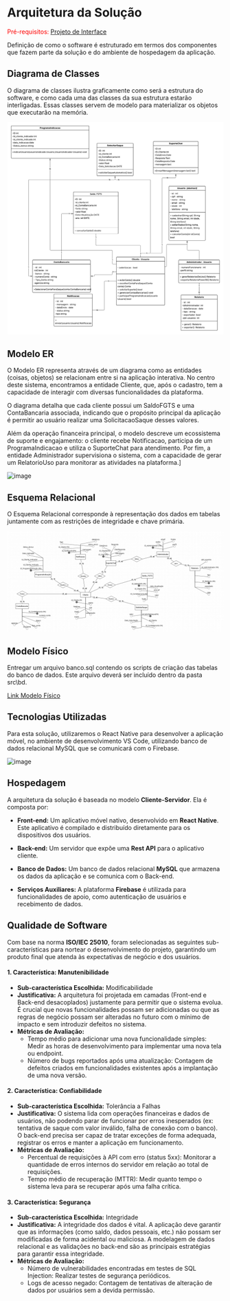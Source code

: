 # Arquitetura da Solução

<span style="color:red">Pré-requisitos: <a href="3-Projeto de Interface.md"> Projeto de Interface</a></span>

Definição de como o software é estruturado em termos dos componentes que fazem parte da solução e do ambiente de hospedagem da aplicação.

## Diagrama de Classes

O diagrama de classes ilustra graficamente como será a estrutura do software, e como cada uma das classes da sua estrutura estarão interligadas. Essas classes servem de modelo para materializar os objetos que executarão na memória.

<img width="" height="" alt="image" src="https://github.com/ICEI-PUCMinas-PSG-SI-TI/psg-ads-n-tiam-2025-2-tiam-grupo_4_bancobmg/blob/1590064888a3914d3446cff56a2661984a402d55/docs/img/Diagrama%20de%20Classes%20Banco%20BMG.png" />

## Modelo ER

O Modelo ER representa através de um diagrama como as entidades (coisas, objetos) se relacionam entre si na aplicação interativa. No centro deste sistema, encontramos a entidade Cliente, que, após o cadastro, tem a capacidade de interagir com diversas funcionalidades da plataforma.

O diagrama detalha que cada cliente possui um SaldoFGTS e uma ContaBancaria associada, indicando que o propósito principal da aplicação é permitir ao usuário realizar uma SolicitacaoSaque desses valores.

Além da operação financeira principal, o modelo descreve um ecossistema de suporte e engajamento: o cliente recebe Notificacao, participa de um ProgramaIndicacao e utiliza o SuporteChat para atendimento. Por fim, a entidade Administrador supervisiona o sistema, com a capacidade de gerar um RelatorioUso para monitorar as atividades na plataforma.]

<img width="1393" height="587" alt="image" src="https://github.com/user-attachments/assets/7dc79413-200b-440f-ba6f-4ce5a0e0ff05" />

## Esquema Relacional

O Esquema Relacional corresponde à representação dos dados em tabelas juntamente com as restrições de integridade e chave primária.
 
<img width="" height="" alt="image" src="https://github.com/ICEI-PUCMinas-PSG-SI-TI/psg-ads-n-tiam-2025-2-tiam-grupo_4_bancobmg/blob/8ed76ed7cdd02abc8756291e82e77a3aebae26a6/docs/img/Modelo%20Relacional.png" />

## Modelo Físico

Entregar um arquivo banco.sql contendo os scripts de criação das tabelas do banco de dados. Este arquivo deverá ser incluído dentro da pasta src\bd.

<span><a href="../src/bd/banco.sql">Link Modelo Físico </a></span>

## Tecnologias Utilizadas

Para esta solução, utilizaremos o React Native para desenvolver a aplicação móvel, no ambiente de desenvolvimento VS Code, utilizando banco de dados relacional MySQL que se comunicará com o Firebase.

<img width="1265" height="567" alt="image" src="https://github.com/user-attachments/assets/ea1bffa7-422f-4559-b853-3fff7d1e06b2" />


## Hospedagem

A arquitetura da solução é baseada no modelo **Cliente-Servidor**. Ela é composta por:

* **Front-end:** Um aplicativo móvel nativo, desenvolvido em **React Native**. Este aplicativo é compilado e distribuído diretamente para os dispositivos dos usuários.

* **Back-end:** Um servidor que expõe uma **Rest API** para o aplicativo cliente.

* **Banco de Dados:** Um banco de dados relacional **MySQL** que armazena os dados da aplicação e se comunica com o Back-end.

* **Serviços Auxiliares:** A plataforma **Firebase** é utilizada para funcionalidades de apoio, como autenticação de usuários e recebimento de dados.

## Qualidade de Software

Com base na norma **ISO/IEC 25010**, foram selecionadas as seguintes sub-características para nortear o desenvolvimento do projeto, garantindo um produto final que atenda às expectativas de negócio e dos usuários.

#### 1. Característica: Manutenibilidade

* **Sub-característica Escolhida:** Modificabilidade
* **Justificativa:** A arquitetura foi projetada em camadas (Front-end e Back-end desacoplados) justamente para permitir que o sistema evolua. É crucial que novas funcionalidades possam ser adicionadas ou que as regras de negócio possam ser alteradas no futuro com o mínimo de impacto e sem introduzir defeitos no sistema.
* **Métricas de Avaliação:**
    * Tempo médio para adicionar uma nova funcionalidade simples: Medir as horas de desenvolvimento para implementar uma nova tela ou endpoint.
    * Número de bugs reportados após uma atualização: Contagem de defeitos criados em funcionalidades existentes após a implantação de uma nova versão.

#### 2. Característica: Confiabilidade

* **Sub-característica Escolhida:** Tolerância a Falhas
* **Justificativa:** O sistema lida com operações financeiras e dados de usuários, não podendo parar de funcionar por erros inesperados (ex: tentativa de saque com valor inválido, falha de conexão com o banco). O back-end precisa ser capaz de tratar exceções de forma adequada, registrar os erros e manter a aplicação em funcionamento.
* **Métricas de Avaliação:**
    * Percentual de requisições à API com erro (status 5xx): Monitorar a quantidade de erros internos do servidor em relação ao total de requisições.
    * Tempo médio de recuperação (MTTR): Medir quanto tempo o sistema leva para se recuperar após uma falha crítica.

#### 3. Característica: Segurança

* **Sub-característica Escolhida:** Integridade
* **Justificativa:** A integridade dos dados é vital. A aplicação deve garantir que as informações (como saldo, dados pessoais, etc.) não possam ser modificadas de forma acidental ou maliciosa. A modelagem de dados relacional e as validações no back-end são as principais estratégias para garantir essa integridade.
* **Métricas de Avaliação:**
    * Número de vulnerabilidades encontradas em testes de SQL Injection: Realizar testes de segurança periódicos.
    * Logs de acesso negado: Contagem de tentativas de alteração de dados por usuários sem a devida permissão.
